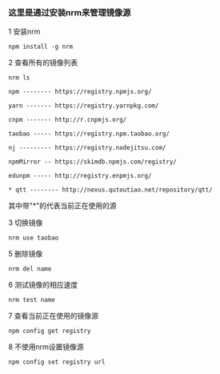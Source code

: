 ### 这里是通过安装nrm来管理镜像源

1 安装nrm

    npm install -g nrm
2 查看所有的镜像列表

    nrm ls
    
    npm -------- https://registry.npmjs.org/
    
    yarn ------- https://registry.yarnpkg.com/
    
    cnpm ------- http://r.cnpmjs.org/
    
    taobao ----- https://registry.npm.taobao.org/
    
    nj --------- https://registry.nodejitsu.com/
    
    npmMirror -- https://skimdb.npmjs.com/registry/
    
    edunpm ----- http://registry.enpmjs.org/
    
    * qtt -------- http://nexus.qutoutiao.net/repository/qtt/
    
其中带"*"的代表当前正在使用的源

3 切换镜像
        
    nrm use taobao
    
5  删除镜像

    nrm del name

6 测试镜像的相应速度

    nrm test name

7 查看当前正在使用的镜像源

    npm config get registry

8 不使用nrm设置镜像源

    npm config set registry url































